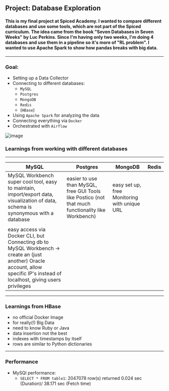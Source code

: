 ## Project: Database Exploration
#### This is my final project at Spiced Academy. I wanted to compare different databases and use some tools, which are not part of the Spiced curriculum. The idea came from the book "Seven Databases in Seven Weeks" by Luc Perkins. Since I'm having only two weeks, I'm doing 4 databases and use them in a pipeline so it's more of "RL problem". I wanted to use Apache Spark to show how pandas breaks with big data. 
---
### Goal:
* Setting up a Data Collector
* Connecting to different databases:
  * `MySQL`
  * `Postgres`
  * `MongoDB`
  * `Redis`
  * (`HBase`)
* Using `Apache Spark` for analyzing the data
* Connecting everything via `Docker`
* Orchestrated with `Airflow`

![image](https://github.com/fe-bern/db_exploration/blob/master/img/architecture.png?raw=true)


### Learnings from working with different databases
----

|  MySQL |  Postgres | MongoDB  | Redis  |
|---|---|---|---|
| MySQL Workbench super cool tool, easy to maintain, import/export data, visualization of data, schema is synonymous with a database  | easier to use than MySQL, free GUI Tools like Postico (not that much functionality like Workbench)  | easy set up, free Monitoring with unique URL
  |   |
| easy access via Docker CLI, but Connecting db to MySQL Workbench -> create an (just another) Oracle account, allow specific IP's instead of localhost, giving users privileges  |   |   |   |


---
### Learnings from HBase
* no official Docker Image
* for really(!) Big Data
* need to know Ruby or Java
* data insertion not the best
* indexes with timestamps by itself
* rows are similar to Python dictionaries

---
### Performance
* MySQl performance:
  * `SELECT * FROM table1`: 2047078 row(s) returned	0.024 sec (Duration)/ 38.171 sec (Fetch time)
